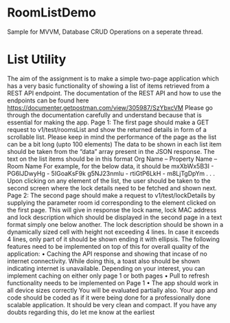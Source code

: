 # RoomListDemo
Sample for MVVM, Database CRUD Operations on a seperate thread.


# List Utility 
The aim of the assignment is to make a simple two-page application which has a very basic functionality of showing a list of items retrieved from a REST API endpoint. The documentation of the REST API and how to use the endpoints can be found here https://documenter.getpostman.com/view/305987/SzYbxcVM 
Please go through the documentation carefully and understand because that is essential for making the app. 
Page 1: 
The first page should make a GET request to v1/test/roomsList and show the returned details in form of a scrollable list. Please keep in mind the performance of the page as the list can be a bit long (upto 100 elements) 
The data to be shown in each list item should be taken from the “data” array present in the JSON response. The text on the list items should be in this format 
Org Name – Property Name – Room Name 
For example, for the below data, it should be 
mxXbWx5B3I - PG6IJDwyHg - 5IGoaKsF9k 
g5NJ23nmlu - rtiGtP6LkH - m8LjTgDpYm 
. . . 
Upon clicking on any element of the list, the user should be taken to the second screen where the lock details need to be fetched and shown next. 
Page 2: 
The second page should make a request to v1/test/lockDetails by supplying the parameter room id corresponding to the element clicked on the first page. This will give in response the lock name, lock MAC address and lock description which should be displayed in the second page in a text format simply one below another. The lock description should be shown in a dynamically sized cell with height not exceeding 4 lines. In case it exceeds 4 lines, only part of it should be shown ending it with ellipsis. 
The following features need to be implemented on top of this for overall quality of the application: 
• Caching the API response and showing that incase of no internet connectivity. While doing this, a toast also should be shown indicating internet is unavailable. Depending on your interest, you can implement caching on either only page 1 or both pages 
• Pull to refresh functionality needs to be implemented on Page 1 
• The app should work in all device sizes correctly 
You will be evaluated partially also. Your app and code should be coded as if it were being done for a professionally done scalable application. It should be very clean and compact. 
If you have any doubts regarding this, do let me know at the earliest 
